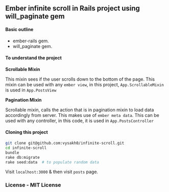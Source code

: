 ## Ember infinite scroll in Rails project using will_paginate gem

#### Basic outline
- ember-rails gem.
- will_paginate gem.

#### To understand the project

**Scrollable Mixin**

This mixin sees if the user scrolls down to the bottom of the page. This mixin can be used with any `ember view`, in this project, `App.ScrollableMixin` is used in `App.PostsView`

**Pagination Mixin**

Scrollable mixin, calls the action that is in pagination mixin to load data accordingly from server. This makes use of `ember meta data`. This can be used with any controller, in this code, it is used in `App.PostsController`

#### Cloning this  project

```bash
git clone git@github.com:vysakh0/infinite-scroll.git
cd infinite-scroll
bundle
rake db:migrate
rake seed:data  # to populate random data
```
Visit `localhost:3000` & then visit `posts` page.

### License - MIT License

